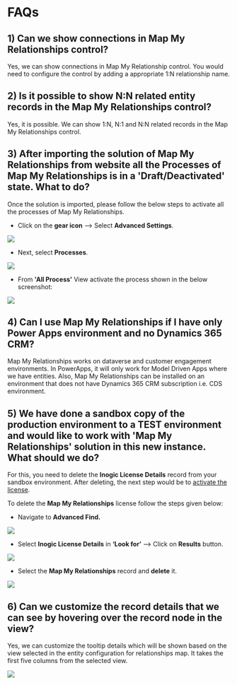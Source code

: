 # FAQs

## 1) Can we show connections in Map My Relationships control?

Yes, we can show connections in Map My Relationship control. You would need to configure the control by adding a appropriate 1:N relationship name.

## 2) Is it possible to show N:N related entity records in the Map My Relationships control?

Yes, it is possible. We can show 1:N, N:1 and N:N related records in the Map My Relationships control.

## 3) After importing the solution of Map My Relationships from  website all the Processes of Map My Relationships is in a 'Draft/Deactivated' state. What to do?

Once the solution is imported, please follow the below steps to activate all the processes of Map My Relationships.

* Click on the **gear icon** --> Select **Advanced Settings**.&#x20;

![](../.gitbook/assets/A4D\_1.png)

* Next, select **Processes**.

![](../.gitbook/assets/A4D\_2.png)

* From **'All Process'** View activate the process shown in the below screenshot:

![](../.gitbook/assets/MMR\_1.png)

## 4) Can I use Map My Relationships if I have only Power Apps environment and no Dynamics 365 CRM?

Map My Relationships works on dataverse and customer engagement environments. In PowerApps, it will only work for Model Driven Apps where we have entities. Also, Map My Relationships can be installed on an environment that does not have Dynamics 365 CRM subscription i.e. CDS environment.

## 5) We have done a sandbox copy of the production environment to a TEST environment and would like to work with 'Map My Relationships' solution in this new instance. What should we do?

For this, you need to delete the **Inogic License Details** record from your sandbox environment. After deleting, the next step would be to [activate the license](https://docs.inogic.com/map-my-relationships/getting-started/license-activation).

To delete the **Map My Relationships** license follow the steps given below:

* Navigate to **Advanced Find.**

![](<../.gitbook/assets/FAQ\_1 (4).png>)

* Select **Inogic License Details** in **‘Look for’** --> Click on **Results** button.

![](<../.gitbook/assets/FAQ\_2 (4).png>)

* Select the **Map My Relationships** record and **delete** it.

![](<../.gitbook/assets/FAQ\_1 (3).png>)

## 6) Can we customize the record details that we can see by hovering over the record node in the view?

Yes, we can customize the tooltip details which will be shown based on the view selected in the entity configuration for relationships map. It takes the first five columns from the selected view.

![](<../.gitbook/assets/MMR FAQ\_6.png>)
